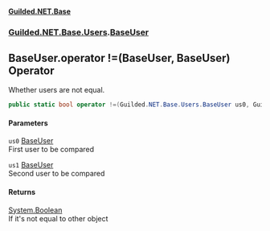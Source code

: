 #### [Guilded.NET.Base](Guilded_NET_Base.md 'Guilded.NET.Base')
### [Guilded.NET.Base.Users](Guilded_NET_Base.md#Guilded_NET_Base_Users 'Guilded.NET.Base.Users').[BaseUser](BaseUser.md 'Guilded.NET.Base.Users.BaseUser')
## BaseUser.operator !=(BaseUser, BaseUser) Operator
Whether users are not equal.  
```csharp
public static bool operator !=(Guilded.NET.Base.Users.BaseUser us0, Guilded.NET.Base.Users.BaseUser us1);
```
#### Parameters
<a name='Guilded_NET_Base_Users_BaseUser_op_Inequality(Guilded_NET_Base_Users_BaseUser_Guilded_NET_Base_Users_BaseUser)_us0'></a>
`us0` [BaseUser](BaseUser.md 'Guilded.NET.Base.Users.BaseUser')  
First user to be compared
  
<a name='Guilded_NET_Base_Users_BaseUser_op_Inequality(Guilded_NET_Base_Users_BaseUser_Guilded_NET_Base_Users_BaseUser)_us1'></a>
`us1` [BaseUser](BaseUser.md 'Guilded.NET.Base.Users.BaseUser')  
Second user to be compared
  
#### Returns
[System.Boolean](https://docs.microsoft.com/en-us/dotnet/api/System.Boolean 'System.Boolean')  
If it's not equal to other object
